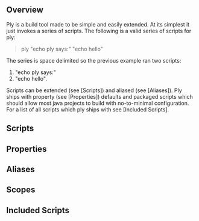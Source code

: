 Overview
--------
Ply is a build tool made to be simple and easily extended.  At its simplest it just invokes a series of scripts. The following
is a valid series of scripts for ply:

> ply "echo ply says:" "echo hello"

The series is space delimited so the previous example ran two scripts:
1) "echo ply says:"
2) "echo hello".

Scripts can be extended (see [Scripts]) and aliased (see [Aliases]).
Ply ships with property (see [Properties]) defaults and packaged scripts which should allow most java projects to
build with no-to-minimal configuration.  For a list of all scripts which ply ships with see [Included Scripts].

Scripts
-------

Properties
----------

Aliases
-------

Scopes
------

Included Scripts
----------------
